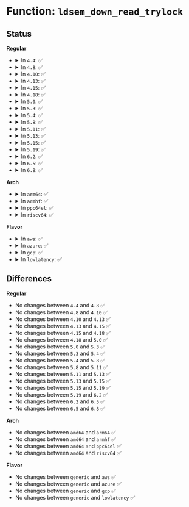 # Function: <code>ldsem_down_read_trylock</code>

## Status
<b>Regular</b>
<ul>
<li>
<details>
<summary>In <code>4.4</code>: ✅</summary>

```c
int ldsem_down_read_trylock(struct ld_semaphore *sem);
```

**Collision:** Unique Global

**Inline:** No

**Transformation:** False

**Instances:**

```
In drivers/tty/tty_ldsem.c (ffffffff814ebd70)
Location: drivers/tty/tty_ldsem.c:373
Inline: False
Direct callers:
  - drivers/tty/tty_ldisc.c:tty_ldisc_ref
```
**Symbols:**

```
ffffffff814ebd70-ffffffff814ebdbb: ldsem_down_read_trylock (STB_GLOBAL)
```
</details>
</li>
<li>
<details>
<summary>In <code>4.8</code>: ✅</summary>

```c
int ldsem_down_read_trylock(struct ld_semaphore *sem);
```

**Collision:** Unique Global

**Inline:** No

**Transformation:** False

**Instances:**

```
In drivers/tty/tty_ldsem.c (ffffffff8153cdb0)
Location: drivers/tty/tty_ldsem.c:373
Inline: False
Direct callers:
  - drivers/tty/tty_ldisc.c:tty_ldisc_ref
```
**Symbols:**

```
ffffffff8153cdb0-ffffffff8153cdfb: ldsem_down_read_trylock (STB_GLOBAL)
```
</details>
</li>
<li>
<details>
<summary>In <code>4.10</code>: ✅</summary>

```c
int ldsem_down_read_trylock(struct ld_semaphore *sem);
```

**Collision:** Unique Global

**Inline:** No

**Transformation:** False

**Instances:**

```
In drivers/tty/tty_ldsem.c (ffffffff81569400)
Location: drivers/tty/tty_ldsem.c:373
Inline: False
Direct callers:
  - drivers/tty/tty_ldisc.c:tty_ldisc_ref
```
**Symbols:**

```
ffffffff81569400-ffffffff8156944b: ldsem_down_read_trylock (STB_GLOBAL)
```
</details>
</li>
<li>
<details>
<summary>In <code>4.13</code>: ✅</summary>

```c
int ldsem_down_read_trylock(struct ld_semaphore *sem);
```

**Collision:** Unique Global

**Inline:** No

**Transformation:** False

**Instances:**

```
In drivers/tty/tty_ldsem.c (ffffffff8157c950)
Location: drivers/tty/tty_ldsem.c:373
Inline: False
Direct callers:
  - drivers/tty/tty_ldisc.c:tty_ldisc_ref
```
**Symbols:**

```
ffffffff8157c950-ffffffff8157c99b: ldsem_down_read_trylock (STB_GLOBAL)
```
</details>
</li>
<li>
<details>
<summary>In <code>4.15</code>: ✅</summary>

```c
int ldsem_down_read_trylock(struct ld_semaphore *sem);
```

**Collision:** Unique Global

**Inline:** No

**Transformation:** False

**Instances:**

```
In drivers/tty/tty_ldsem.c (ffffffff815e1460)
Location: drivers/tty/tty_ldsem.c:371
Inline: False
Direct callers:
  - drivers/tty/tty_ldisc.c:tty_ldisc_ref
```
**Symbols:**

```
ffffffff815e1460-ffffffff815e14ae: ldsem_down_read_trylock (STB_GLOBAL)
```
</details>
</li>
<li>
<details>
<summary>In <code>4.18</code>: ✅</summary>

```c
int ldsem_down_read_trylock(struct ld_semaphore *sem);
```

**Collision:** Unique Global

**Inline:** No

**Transformation:** False

**Instances:**

```
In drivers/tty/tty_ldsem.c (ffffffff8161a6e0)
Location: drivers/tty/tty_ldsem.c:371
Inline: False
Direct callers:
  - drivers/tty/tty_ldisc.c:tty_ldisc_ref
```
**Symbols:**

```
ffffffff8161a6e0-ffffffff8161a731: ldsem_down_read_trylock (STB_GLOBAL)
```
</details>
</li>
<li>
<details>
<summary>In <code>5.0</code>: ✅</summary>

```c
int ldsem_down_read_trylock(struct ld_semaphore *sem);
```

**Collision:** Unique Global

**Inline:** No

**Transformation:** False

**Instances:**

```
In drivers/tty/tty_ldsem.c (ffffffff81637970)
Location: drivers/tty/tty_ldsem.c:347
Inline: False
Direct callers:
  - drivers/tty/tty_ldisc.c:tty_ldisc_ref
```
**Symbols:**

```
ffffffff81637970-ffffffff8163799f: ldsem_down_read_trylock (STB_GLOBAL)
```
</details>
</li>
<li>
<details>
<summary>In <code>5.3</code>: ✅</summary>

```c
int ldsem_down_read_trylock(struct ld_semaphore *sem);
```

**Collision:** Unique Global

**Inline:** No

**Transformation:** False

**Instances:**

```
In drivers/tty/tty_ldsem.c (ffffffff8166bc40)
Location: drivers/tty/tty_ldsem.c:346
Inline: False
Direct callers:
  - drivers/tty/tty_ldisc.c:tty_ldisc_ref
```
**Symbols:**

```
ffffffff8166bc40-ffffffff8166bc67: ldsem_down_read_trylock (STB_GLOBAL)
```
</details>
</li>
<li>
<details>
<summary>In <code>5.4</code>: ✅</summary>

```c
int ldsem_down_read_trylock(struct ld_semaphore *sem);
```

**Collision:** Unique Global

**Inline:** No

**Transformation:** False

**Instances:**

```
In drivers/tty/tty_ldsem.c (ffffffff8168e2b0)
Location: drivers/tty/tty_ldsem.c:346
Inline: False
Direct callers:
  - drivers/tty/tty_ldisc.c:tty_ldisc_ref
```
**Symbols:**

```
ffffffff8168e2b0-ffffffff8168e2d7: ldsem_down_read_trylock (STB_GLOBAL)
```
</details>
</li>
<li>
<details>
<summary>In <code>5.8</code>: ✅</summary>

```c
int ldsem_down_read_trylock(struct ld_semaphore *sem);
```

**Collision:** Unique Global

**Inline:** No

**Transformation:** False

**Instances:**

```
In drivers/tty/tty_ldsem.c (ffffffff81740570)
Location: drivers/tty/tty_ldsem.c:346
Inline: False
Direct callers:
  - drivers/tty/tty_ldisc.c:tty_ldisc_hangup
  - drivers/tty/tty_ldisc.c:tty_ldisc_flush
```
**Symbols:**

```
ffffffff81740570-ffffffff81740597: ldsem_down_read_trylock (STB_GLOBAL)
```
</details>
</li>
<li>
<details>
<summary>In <code>5.11</code>: ✅</summary>

```c
int ldsem_down_read_trylock(struct ld_semaphore *sem);
```

**Collision:** Unique Global

**Inline:** No

**Transformation:** False

**Instances:**

```
In drivers/tty/tty_ldsem.c (ffffffff8175c4a0)
Location: drivers/tty/tty_ldsem.c:346
Inline: False
Direct callers:
  - drivers/tty/tty_ldisc.c:tty_ldisc_hangup
  - drivers/tty/tty_ldisc.c:tty_ldisc_flush
```
**Symbols:**

```
ffffffff8175c4a0-ffffffff8175c4c7: ldsem_down_read_trylock (STB_GLOBAL)
```
</details>
</li>
<li>
<details>
<summary>In <code>5.13</code>: ✅</summary>

```c
int ldsem_down_read_trylock(struct ld_semaphore *sem);
```

**Collision:** Unique Global

**Inline:** No

**Transformation:** False

**Instances:**

```
In drivers/tty/tty_ldsem.c (ffffffff81740340)
Location: drivers/tty/tty_ldsem.c:346
Inline: False
Direct callers:
  - drivers/tty/tty_ldisc.c:tty_ldisc_hangup
  - drivers/tty/tty_ldisc.c:tty_ldisc_flush
```
**Symbols:**

```
ffffffff81740340-ffffffff81740367: ldsem_down_read_trylock (STB_GLOBAL)
```
</details>
</li>
<li>
<details>
<summary>In <code>5.15</code>: ✅</summary>

```c
int ldsem_down_read_trylock(struct ld_semaphore *sem);
```

**Collision:** Unique Global

**Inline:** No

**Transformation:** False

**Instances:**

```
In drivers/tty/tty_ldsem.c (ffffffff817c0b20)
Location: drivers/tty/tty_ldsem.c:346
Inline: False
Direct callers:
  - drivers/tty/tty_ldisc.c:tty_ldisc_hangup
  - drivers/tty/tty_ldisc.c:tty_ldisc_flush
```
**Symbols:**

```
ffffffff817c0b20-ffffffff817c0b47: ldsem_down_read_trylock (STB_GLOBAL)
```
</details>
</li>
<li>
<details>
<summary>In <code>5.19</code>: ✅</summary>

```c
int ldsem_down_read_trylock(struct ld_semaphore *sem);
```

**Collision:** Unique Global

**Inline:** No

**Transformation:** False

**Instances:**

```
In drivers/tty/tty_ldsem.c (ffffffff818fd3d0)
Location: drivers/tty/tty_ldsem.c:346
Inline: False
Direct callers:
  - drivers/tty/tty_ldisc.c:tty_ldisc_hangup
  - drivers/tty/tty_ldisc.c:tty_ldisc_flush
```
**Symbols:**

```
ffffffff818fd3d0-ffffffff818fd407: ldsem_down_read_trylock (STB_GLOBAL)
```
</details>
</li>
<li>
<details>
<summary>In <code>6.2</code>: ✅</summary>

```c
int ldsem_down_read_trylock(struct ld_semaphore *sem);
```

**Collision:** Unique Global

**Inline:** No

**Transformation:** False

**Instances:**

```
In drivers/tty/tty_ldsem.c (ffffffff81a56aa0)
Location: drivers/tty/tty_ldsem.c:346
Inline: False
Direct callers:
  - drivers/tty/tty_ldisc.c:tty_ldisc_hangup
  - drivers/tty/tty_ldisc.c:tty_ldisc_flush
```
**Symbols:**

```
ffffffff81a56aa0-ffffffff81a56ad7: ldsem_down_read_trylock (STB_GLOBAL)
```
</details>
</li>
<li>
<details>
<summary>In <code>6.5</code>: ✅</summary>

```c
int ldsem_down_read_trylock(struct ld_semaphore *sem);
```

**Collision:** Unique Global

**Inline:** No

**Transformation:** False

**Instances:**

```
In drivers/tty/tty_ldsem.c (ffffffff81aa1080)
Location: drivers/tty/tty_ldsem.c:346
Inline: False
Direct callers:
  - drivers/tty/tty_ldisc.c:tty_ldisc_hangup
  - drivers/tty/tty_ldisc.c:tty_ldisc_flush
```
**Symbols:**

```
ffffffff81aa1080-ffffffff81aa10b7: ldsem_down_read_trylock (STB_GLOBAL)
```
</details>
</li>
<li>
<details>
<summary>In <code>6.8</code>: ✅</summary>

```c
int ldsem_down_read_trylock(struct ld_semaphore *sem);
```

**Collision:** Unique Global

**Inline:** No

**Transformation:** False

**Instances:**

```
In drivers/tty/tty_ldsem.c (ffffffff81af3ae0)
Location: drivers/tty/tty_ldsem.c:346
Inline: False
Direct callers:
  - drivers/tty/tty_ldisc.c:tty_ldisc_hangup
  - drivers/tty/tty_ldisc.c:tty_ldisc_flush
```
**Symbols:**

```
ffffffff81af3ae0-ffffffff81af3b17: ldsem_down_read_trylock (STB_GLOBAL)
```
</details>
</li>
</ul>
<b>Arch</b>
<ul>
<li>
<details>
<summary>In <code>arm64</code>: ✅</summary>

```c
int ldsem_down_read_trylock(struct ld_semaphore *sem);
```

**Collision:** Unique Global

**Inline:** No

**Transformation:** False

**Instances:**

```
In drivers/tty/tty_ldsem.c (ffff80001085f5f8)
Location: drivers/tty/tty_ldsem.c:346
Inline: False
Direct callers:
  - drivers/tty/tty_ldisc.c:tty_ldisc_ref
```
**Symbols:**

```
ffff80001085f5f8-ffff80001085f668: ldsem_down_read_trylock (STB_GLOBAL)
```
</details>
</li>
<li>
<details>
<summary>In <code>armhf</code>: ✅</summary>

```c
int ldsem_down_read_trylock(struct ld_semaphore *sem);
```

**Collision:** Unique Global

**Inline:** No

**Transformation:** False

**Instances:**

```
In drivers/tty/tty_ldsem.c (c0966a18)
Location: drivers/tty/tty_ldsem.c:346
Inline: False
Direct callers:
  - drivers/tty/tty_ldisc.c:tty_ldisc_ref
```
**Symbols:**

```
c0966a18-c0966a84: ldsem_down_read_trylock (STB_GLOBAL)
```
</details>
</li>
<li>
<details>
<summary>In <code>ppc64el</code>: ✅</summary>

```c
int ldsem_down_read_trylock(struct ld_semaphore *sem);
```

**Collision:** Unique Global

**Inline:** No

**Transformation:** False

**Instances:**

```
In drivers/tty/tty_ldsem.c (c0000000008feb90)
Location: drivers/tty/tty_ldsem.c:346
Inline: False
Direct callers:
  - drivers/tty/tty_ldisc.c:tty_ldisc_ref
```
**Symbols:**

```
c0000000008feb90-c0000000008febf8: ldsem_down_read_trylock (STB_GLOBAL)
```
</details>
</li>
<li>
<details>
<summary>In <code>riscv64</code>: ✅</summary>

```c
int ldsem_down_read_trylock(struct ld_semaphore *sem);
```

**Collision:** Unique Global

**Inline:** No

**Transformation:** False

**Instances:**

```
In drivers/tty/tty_ldsem.c (ffffffe000537a18)
Location: drivers/tty/tty_ldsem.c:346
Inline: False
Direct callers:
  - drivers/tty/tty_ldisc.c:tty_ldisc_ref
```
**Symbols:**

```
ffffffe000537a18-ffffffe000537a62: ldsem_down_read_trylock (STB_GLOBAL)
```
</details>
</li>
</ul>
<b>Flavor</b>
<ul>
<li>
<details>
<summary>In <code>aws</code>: ✅</summary>

```c
int ldsem_down_read_trylock(struct ld_semaphore *sem);
```

**Collision:** Unique Global

**Inline:** No

**Transformation:** False

**Instances:**

```
In drivers/tty/tty_ldsem.c (ffffffff81653d30)
Location: drivers/tty/tty_ldsem.c:346
Inline: False
Direct callers:
  - drivers/tty/tty_ldisc.c:tty_ldisc_ref
```
**Symbols:**

```
ffffffff81653d30-ffffffff81653d57: ldsem_down_read_trylock (STB_GLOBAL)
```
</details>
</li>
<li>
<details>
<summary>In <code>azure</code>: ✅</summary>

```c
int ldsem_down_read_trylock(struct ld_semaphore *sem);
```

**Collision:** Unique Global

**Inline:** No

**Transformation:** False

**Instances:**

```
In drivers/tty/tty_ldsem.c (ffffffff81634110)
Location: drivers/tty/tty_ldsem.c:346
Inline: False
Direct callers:
  - drivers/tty/tty_ldisc.c:tty_ldisc_ref
```
**Symbols:**

```
ffffffff81634110-ffffffff81634137: ldsem_down_read_trylock (STB_GLOBAL)
```
</details>
</li>
<li>
<details>
<summary>In <code>gcp</code>: ✅</summary>

```c
int ldsem_down_read_trylock(struct ld_semaphore *sem);
```

**Collision:** Unique Global

**Inline:** No

**Transformation:** False

**Instances:**

```
In drivers/tty/tty_ldsem.c (ffffffff816820f0)
Location: drivers/tty/tty_ldsem.c:346
Inline: False
Direct callers:
  - drivers/tty/tty_ldisc.c:tty_ldisc_ref
```
**Symbols:**

```
ffffffff816820f0-ffffffff81682117: ldsem_down_read_trylock (STB_GLOBAL)
```
</details>
</li>
<li>
<details>
<summary>In <code>lowlatency</code>: ✅</summary>

```c
int ldsem_down_read_trylock(struct ld_semaphore *sem);
```

**Collision:** Unique Global

**Inline:** No

**Transformation:** False

**Instances:**

```
In drivers/tty/tty_ldsem.c (ffffffff8169c730)
Location: drivers/tty/tty_ldsem.c:346
Inline: False
Direct callers:
  - drivers/tty/tty_ldisc.c:tty_ldisc_ref
```
**Symbols:**

```
ffffffff8169c730-ffffffff8169c757: ldsem_down_read_trylock (STB_GLOBAL)
```
</details>
</li>
</ul>

## Differences
<b>Regular</b>
<ul>
<li>
No changes between <code>4.4</code> and <code>4.8</code> ✅
</li>
<li>
No changes between <code>4.8</code> and <code>4.10</code> ✅
</li>
<li>
No changes between <code>4.10</code> and <code>4.13</code> ✅
</li>
<li>
No changes between <code>4.13</code> and <code>4.15</code> ✅
</li>
<li>
No changes between <code>4.15</code> and <code>4.18</code> ✅
</li>
<li>
No changes between <code>4.18</code> and <code>5.0</code> ✅
</li>
<li>
No changes between <code>5.0</code> and <code>5.3</code> ✅
</li>
<li>
No changes between <code>5.3</code> and <code>5.4</code> ✅
</li>
<li>
No changes between <code>5.4</code> and <code>5.8</code> ✅
</li>
<li>
No changes between <code>5.8</code> and <code>5.11</code> ✅
</li>
<li>
No changes between <code>5.11</code> and <code>5.13</code> ✅
</li>
<li>
No changes between <code>5.13</code> and <code>5.15</code> ✅
</li>
<li>
No changes between <code>5.15</code> and <code>5.19</code> ✅
</li>
<li>
No changes between <code>5.19</code> and <code>6.2</code> ✅
</li>
<li>
No changes between <code>6.2</code> and <code>6.5</code> ✅
</li>
<li>
No changes between <code>6.5</code> and <code>6.8</code> ✅
</li>
</ul>
<b>Arch</b>
<ul>
<li>
No changes between <code>amd64</code> and <code>arm64</code> ✅
</li>
<li>
No changes between <code>amd64</code> and <code>armhf</code> ✅
</li>
<li>
No changes between <code>amd64</code> and <code>ppc64el</code> ✅
</li>
<li>
No changes between <code>amd64</code> and <code>riscv64</code> ✅
</li>
</ul>
<b>Flavor</b>
<ul>
<li>
No changes between <code>generic</code> and <code>aws</code> ✅
</li>
<li>
No changes between <code>generic</code> and <code>azure</code> ✅
</li>
<li>
No changes between <code>generic</code> and <code>gcp</code> ✅
</li>
<li>
No changes between <code>generic</code> and <code>lowlatency</code> ✅
</li>
</ul>
